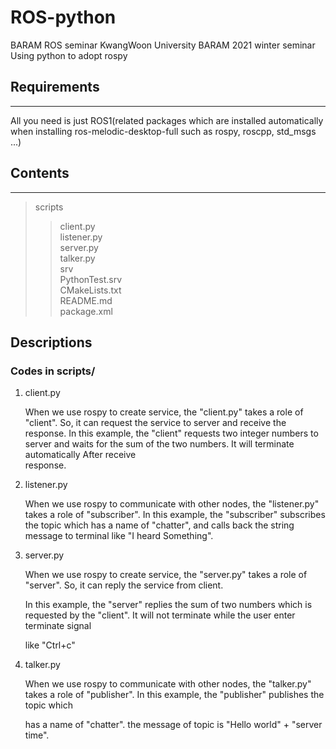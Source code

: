 # ROS-python
BARAM ROS seminar KwangWoon University BARAM 2021 winter seminar Using python to adopt rospy

## Requirements
-----------
All you need is just ROS1(related packages which are installed automatically when installing ros-melodic-desktop-full such as rospy, roscpp, std_msgs ...)

## Contents
-----------
> scripts
> > client.py   
> > listener.py   
> > server.py   
> > talker.py   
> srv   
> > PythonTest.srv   
> CMakeLists.txt   
> README.md   
> package.xml   

## Descriptions
### Codes in scripts/
1. client.py

    When we use rospy to create service, the "client.py" takes a role of "client". So, it can request the service to server and receive the response.
    In this example, the "client" requests two integer numbers to server and waits for the sum of the two numbers. It will terminate automatically After receive   
    response.

2. listener.py

    When we use rospy to communicate with other nodes, the "listener.py" takes a role of "subscriber". In this example, the "subscriber" subscribes    
    the topic which
    has a name of "chatter", and calls back the string message to terminal like "I heard Something".

3. server.py

    When we use rospy to create service, the "server.py" takes a role of "server". So, it can reply the service from client.
  
    In this example, the "server" replies the sum of two numbers which is requested by the "client". It will not terminate while the user enter terminate signal   
  
    like "Ctrl+c"

4. talker.py

    When we use rospy to communicate with other nodes, the "talker.py" takes a role of "publisher". In this example, the "publisher" publishes the topic which   
  
    has a name of "chatter". the message of topic is "Hello world" + "server time".
